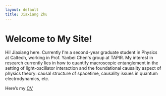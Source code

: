 ```yaml
---
layout: default
title: Jiaxiang Zhu
---
```

# Welcome to My Site!

Hi! Jiaxiang here. Currently I'm a second-year graduate student in Physics at Caltech, working in Prof. Yanbei Chen's group at TAPIR. My interest in research currently lies in how to quantify macroscopic entanglement 
in the setting of light-oscillator interaction and the foundational causality aspect of physics theory: causal structure of spacetime, causality issues in quantum electrodynamics, etc.



Here’s my [CV](assets/downloads/CV.pdf)